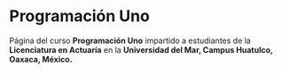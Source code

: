 # Programación Uno

Página del curso <b>Programación Uno</b> impartido a estudiantes de la <b>Licenciatura en Actuaría</b> en la <b>Universidad del Mar, Campus Huatulco, Oaxaca, México.</b>    
